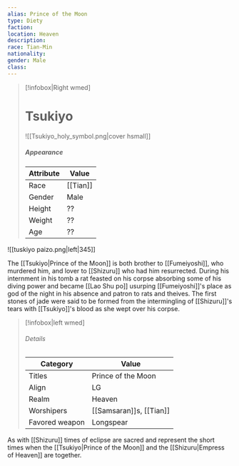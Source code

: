 ```yaml
---
alias: Prince of the Moon
type: Diety
faction: 
location: Heaven 
description:  
race: Tian-Min
nationality:
gender: Male
class: 
---
```


> [!infobox|Right wmed]
> # Tsukiyo
> ![[Tsukiyo_holy_symbol.png|cover hsmall]]
> ##### Appearance
> | Attribute |  Value
> | ---- | ---- |
> | Race | [[Tian]] |
> | Gender | Male |
> | Height | ?? |
> | Weight | ?? |
> | Age | ?? |

![[tuskiyo paizo.png|left|345]] 

The [[Tsukiyo|Prince of the Moon]] is both brother to [[Fumeiyoshi]], who murdered him, and lover to [[Shizuru]] who had him resurrected. During his internment in his tomb a rat feasted on his corpse absorbing some of his diving power and became [[Lao Shu po]] usurping [[Fumeiyoshi]]'s place as god of the night in his absence and patron to rats and theives. The first stones of jade were said to be formed from the intermingling of [[Shizuru]]'s tears with [[Tsukiyo]]'s blood as she wept over his corpse.

> [!infobox|left wmed]
> ###### Details
> | Category | Value
> | ---- | ---- |
> | Titles | Prince of the Moon |
> | Align | LG |
> | Realm | Heaven |
> | Worshipers | [[Samsaran]]s, [[Tian]] |
> | Favored weapon | Longspear |

As with [[Shizuru]] times of eclipse are sacred and represent the short times when the [[Tsukiyo|Prince of the Moon]] and the [[Shizuru|Empress of Heaven]] are together. 
